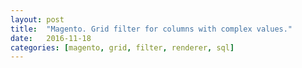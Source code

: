 ```yaml
---
layout: post
title:  "Magento. Grid filter for columns with complex values."
date:   2016-11-18
categories: [magento, grid, filter, renderer, sql]
---
```


<script src="https://gist.github.com/evgv/e7e84e84c46e027c3fff7396a13b3a43.js"></script>
